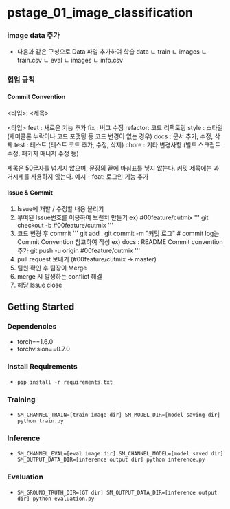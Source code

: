 # pstage_01_image_classification

### image data 추가
- 다음과 같은 구성으로 Data 파일 추가하여 학습
data
  ㄴ train
      ㄴ images
      ㄴ train.csv
  ㄴ eval
      ㄴ images
      ㄴ info.csv


### 헙업 규칙

#### Commit Convention
<타입>: <제목>

<타입>
  feat    : 새로운 기능 추가
  fix     : 버그 수정
  refactor: 코드 리팩토링
  style   : 스타일 (세미콜론 누락이나 코드 포맷팅 등 코드 변경이 없는 경우)
  docs    : 문서 추가, 수정, 삭제
  test    : 테스트 (테스트 코드 추가, 수정, 삭제)
  chore   : 기타 변경사항 (빌드 스크립트 수정, 패키지 매니저 수정 등)


제목은 50글자를 넘기지 않으며, 문장의 끝에 마침표를 넣지 않는다.
커밋 제목에는 과거시제를 사용하지 않는다.
예시 - feat: 로그인 기능 추가


#### Issue & Commit
1. Issue에 개발 / 수정할 내용 올리기
2. 부여된 Issue번호를 이용하여 브랜치 만들기   ex) #00feature/cutmix
'''
git checkout -b #00feature/cutmix
'''
3. 코드 변경 후 commit
'''
git add .
git commit -m "커밋 로그" # commit log는 Commit Convention 참고하여 작성    ex) docs : README Commit convention 추가
git push -u origin #00feature/cutmix
'''
4. pull request 보내기 (#00feature/cutmix -> master)
5. 팀원 확인 후 팀장이 Merge
6. merge 시 발생하는 conflict 해결
7. 해당 Issue close



## Getting Started    
### Dependencies
- torch==1.6.0
- torchvision==0.7.0                                                              

### Install Requirements
- `pip install -r requirements.txt`

### Training
- `SM_CHANNEL_TRAIN=[train image dir] SM_MODEL_DIR=[model saving dir] python train.py`

### Inference
- `SM_CHANNEL_EVAL=[eval image dir] SM_CHANNEL_MODEL=[model saved dir] SM_OUTPUT_DATA_DIR=[inference output dir] python inference.py`

### Evaluation
- `SM_GROUND_TRUTH_DIR=[GT dir] SM_OUTPUT_DATA_DIR=[inference output dir] python evaluation.py`
